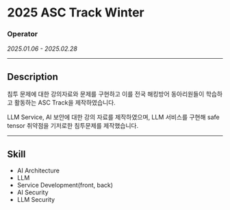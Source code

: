 # 2025 ASC Track Winter

### Operator

*2025.01.06 - 2025.02.28*

---

## Description

침투 문제에 대한 강의자료와 문제를 구현하고 이를 전국 해킹방어 동아리원들이 학습하고 활동하는 ASC Track을 제작하였습니다.

LLM Service, AI 보안에 대한 강의 자료를 제작하였으며, LLM 서비스를 구현해 safe tensor 취약점을 기저로한 침투문제를 제작했습니다.

---

## Skill

- AI Architecture
- LLM
- Service Development(front, back)
- AI Security
- LLM Security